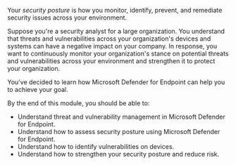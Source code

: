 Your *security posture* is how you monitor, identify, prevent, and remediate security issues across your environment.

Suppose you're a security analyst for a large organization. You understand that threats and vulnerabilities across your organization's devices and systems can have a negative impact on your company. In response, you want to continuously monitor your organization's stance on potential threats and vulnerabilities across your environment and strengthen it to protect your organization.

You've decided to learn how Microsoft Defender for Endpoint can help you to achieve your goal.

By the end of this module, you should be able to:

- Understand threat and vulnerability management in Microsoft Defender for Endpoint.
- Understand how to assess security posture using Microsoft Defender for Endpoint.
- Understand how to identify vulnerabilities on devices.
- Understand how to strengthen your security posture and reduce risk.
